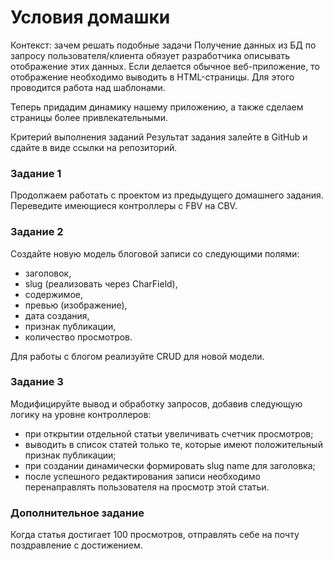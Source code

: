# Условия домашки

Контекст: зачем решать подобные задачи Получение данных из БД по запросу пользователя/клиента обязует разработчика описывать отображение этих данных. Если делается обычное веб-приложение, то отображение необходимо выводить в HTML-страницы. Для этого проводится работа над шаблонами.

Теперь придадим динамику нашему приложению, а также сделаем страницы более привлекательными.

Критерий выполнения заданий Результат задания залейте в GitHub и сдайте в виде ссылки на репозиторий.

### Задание 1

Продолжаем работать с проектом из предыдущего домашнего задания. Переведите имеющиеся контроллеры с FBV на CBV.

### Задание 2 
Создайте новую модель блоговой записи со следующими полями:

* заголовок,
* slug (реализовать через CharField),
* содержимое,
* превью (изображение),
* дата создания,
* признак публикации,
* количество просмотров.

Для работы с блогом реализуйте CRUD для новой модели.

### Задание 3 
Модифицируйте вывод и обработку запросов, добавив следующую логику на уровне контроллеров:

* при открытии отдельной статьи увеличивать счетчик просмотров;
* выводить в список статей только те, которые имеют положительный признак публикации;
* при создании динамически формировать slug name для заголовка;
* после успешного редактирования записи необходимо перенаправлять пользователя на просмотр этой статьи.

### Дополнительное задание
Когда статья достигает 100 просмотров, отправлять себе на почту поздравление с достижением.

